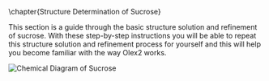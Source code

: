 \chapter{Structure Determination of Sucrose}

This section is a guide through the basic structure solution and refinement of sucrose. With these step-by-step instructions you will be able to repeat this structure solution and refinement process for yourself and this will help you become familiar with the way Olex2 works.

![Chemical Diagram of Sucrose](/images/sucrose_diagram.png)
